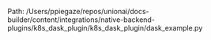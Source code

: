 Path: /Users/ppiegaze/repos/unionai/docs-builder/content/integrations/native-backend-plugins/k8s_dask_plugin/k8s_dask_plugin/dask_example.py